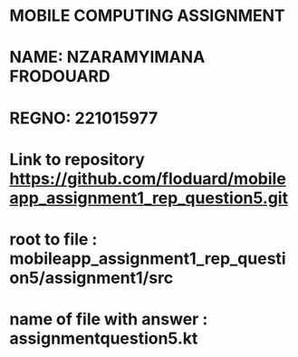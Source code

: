 # MOBILE COMPUTING ASSIGNMENT
#   NAME: NZARAMYIMANA FRODOUARD
#  REGNO: 221015977


# Link to repository            https://github.com/floduard/mobileapp_assignment1_rep_question5.git

# root to file :      mobileapp_assignment1_rep_question5/assignment1/src 
# name of file with answer  :  assignmentquestion5.kt
